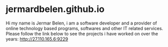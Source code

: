 # jermardbelen.github.io
Hi my name is Jermar Belen, i am a software developer and a provider of online technology based programs, softwares and other IT related services. Please follow the link below to see the projects i have worked on over the years:
http://27.110.165.6:9229
